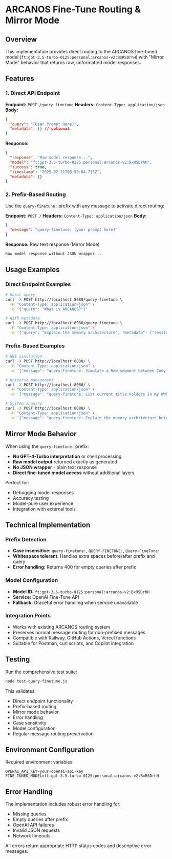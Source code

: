 # ARCANOS Fine-Tune Routing & Mirror Mode

## Overview
This implementation provides direct routing to the ARCANOS fine-tuned model (`ft:gpt-3.5-turbo-0125:personal:arcanos-v2:BxRSDrhH`) with "Mirror Mode" behavior that returns raw, unformatted model responses.

## Features

### 1. Direct API Endpoint
**Endpoint:** `POST /query-finetune`
**Headers:** `Content-Type: application/json`
**Body:**
```json
{
  "query": "[User Prompt Here]",
  "metadata": {} // optional
}
```

**Response:**
```json
{
  "response": "Raw model response...",
  "model": "ft:gpt-3.5-turbo-0125:personal:arcanos-v2:BxRSDrhH",
  "success": true,
  "timestamp": "2025-07-21T06:50:04.715Z",
  "metadata": {}
}
```

### 2. Prefix-Based Routing
Use the `query-finetune:` prefix with any message to activate direct routing:

**Endpoint:** `POST /`
**Headers:** `Content-Type: application/json`
**Body:**
```json
{
  "message": "query-finetune: [your prompt here]"
}
```

**Response:** Raw text response (Mirror Mode)
```
Raw model response without JSON wrapper...
```

## Usage Examples

### Direct Endpoint Examples
```bash
# Basic query
curl -X POST http://localhost:8080/query-finetune \
  -H "Content-Type: application/json" \
  -d '{"query": "What is ARCANOS?"}'

# With metadata
curl -X POST http://localhost:8080/query-finetune \
  -H "Content-Type: application/json" \
  -d '{"query": "Explain the memory architecture", "metadata": {"session": "test"}}'
```

### Prefix-Based Examples
```bash
# WWE simulation
curl -X POST http://localhost:8080/ \
  -H "Content-Type: application/json" \
  -d '{"message": "query-finetune: Simulate a Raw segment between Cody Rhodes and The Rock."}'

# Universe management
curl -X POST http://localhost:8080/ \
  -H "Content-Type: application/json" \
  -d '{"message": "query-finetune: List current title holders in my WWE Universe."}'

# System inquiry
curl -X POST http://localhost:8080/ \
  -H "Content-Type: application/json" \
  -d '{"message": "query-finetune: Explain the memory architecture being used."}'
```

## Mirror Mode Behavior

When using the `query-finetune:` prefix:
- **No GPT-4-Turbo interpretation** or shell processing
- **Raw model output** returned exactly as generated
- **No JSON wrapper** - plain text response
- **Direct fine-tuned model access** without additional layers

Perfect for:
- Debugging model responses
- Accuracy testing
- Model-pure user experience
- Integration with external tools

## Technical Implementation

### Prefix Detection
- **Case insensitive:** `query-finetune:`, `QUERY-FINETUNE:`, `Query-FineTune:`
- **Whitespace tolerant:** Handles extra spaces before/after prefix and query
- **Error handling:** Returns 400 for empty queries after prefix

### Model Configuration
- **Model ID:** `ft:gpt-3.5-turbo-0125:personal:arcanos-v2:BxRSDrhH`
- **Service:** OpenAI Fine-Tune API
- **Fallback:** Graceful error handling when service unavailable

### Integration Points
- Works with existing ARCANOS routing system
- Preserves normal message routing for non-prefixed messages
- Compatible with Railway, GitHub Actions, Vercel functions
- Suitable for Postman, curl scripts, and Copilot integration

## Testing

Run the comprehensive test suite:
```bash
node test-query-finetune.js
```

This validates:
- Direct endpoint functionality
- Prefix-based routing
- Mirror mode behavior
- Error handling
- Case sensitivity
- Model configuration
- Regular message routing preservation

## Environment Configuration

Required environment variables:
```
OPENAI_API_KEY=your-openai-api-key
FINE_TUNED_MODEL=ft:gpt-3.5-turbo-0125:personal:arcanos-v2:BxRSDrhH
```

## Error Handling

The implementation includes robust error handling for:
- Missing queries
- Empty queries after prefix
- OpenAI API failures
- Invalid JSON requests
- Network timeouts

All errors return appropriate HTTP status codes and descriptive error messages.